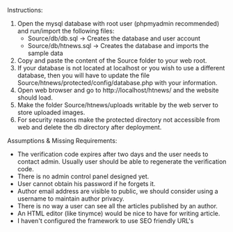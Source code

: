 Instructions:

1. Open the mysql database with root user (phpmyadmin recommended) and run/import the following files:
   - Source/db/db.sql -> Creates the database and user account
   - Source/db/htnews.sql -> Creates the database and imports the sample data
2. Copy and paste the content of the Source folder to your web root.
3. If your database is not located at localhost or you wish to use a different database, then you will have to update the file Source/htnews/protected/config/database.php with your information.
4. Open web browser and go to http://localhost/htnews/ and the website should load.
5. Make the folder Source/htnews/uploads writable by the web server to store uploaded images.
6. For security reasons make the protected directory not accessible from web and delete the db directory after deployment.

Assumptions & Missing Requirements:

- The verification code expires after two days and the user needs to contact admin. Usually user should be able to regenerate the verification code.
- There is no admin control panel designed yet.
- User cannot obtain his password if he forgets it.
- Author email address are visible to public, we should consider using a username to maintain author privacy.
- There is no way a user can see all the articles published by an author.
- An HTML editor (like tinymce) would be nice to have for writing article.
- I haven't configured the framework to use SEO friendly URL's
